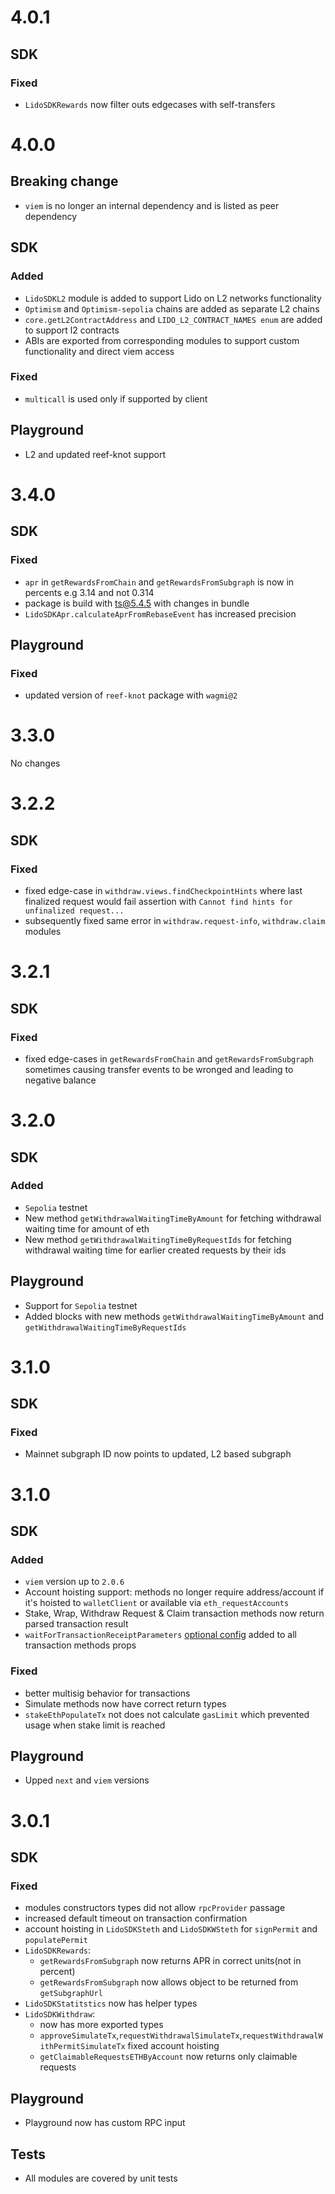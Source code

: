 # 4.0.1

## SDK

### Fixed

- `LidoSDKRewards` now filter outs edgecases with self-transfers

# 4.0.0

## Breaking change

- `viem` is no longer an internal dependency and is listed as peer dependency

## SDK

### Added

- `LidoSDKL2` module is added to support Lido on L2 networks functionality
- `Optimism` and `Optimism-sepolia` chains are added as separate L2 chains
- `core.getL2ContractAddress` and `LIDO_L2_CONTRACT_NAMES enum` are added to support l2 contracts
- ABIs are exported from corresponding modules to support custom functionality and direct viem access

### Fixed

- `multicall` is used only if supported by client

## Playground

- L2 and updated reef-knot support

# 3.4.0

## SDK

### Fixed

- `apr` in `getRewardsFromChain` and `getRewardsFromSubgraph` is now in percents e.g 3.14 and not 0.314
- package is build with ts@5.4.5 with changes in bundle
- `LidoSDKApr.calculateAprFromRebaseEvent` has increased precision

## Playground

### Fixed

- updated version of `reef-knot` package with `wagmi@2`

# 3.3.0

No changes

# 3.2.2

## SDK

### Fixed

- fixed edge-case in `withdraw.views.findCheckpointHints` where last finalized request would fail assertion with `Cannot find hints for unfinalized request...`
- subsequently fixed same error in `withdraw.request-info`, `withdraw.claim` modules

# 3.2.1

## SDK

### Fixed

- fixed edge-cases in `getRewardsFromChain` and `getRewardsFromSubgraph` sometimes causing transfer events to be wronged and leading to negative balance

# 3.2.0

## SDK

### Added

- `Sepolia` testnet
- New method `getWithdrawalWaitingTimeByAmount` for fetching withdrawal waiting time for amount of eth
- New method `getWithdrawalWaitingTimeByRequestIds` for fetching withdrawal waiting time for earlier created requests by their ids

## Playground

- Support for `Sepolia` testnet
- Added blocks with new methods `getWithdrawalWaitingTimeByAmount` and `getWithdrawalWaitingTimeByRequestIds`

# 3.1.0

## SDK

### Fixed

- Mainnet subgraph ID now points to updated, L2 based subgraph

# 3.1.0

## SDK

### Added

- `viem` version up to `2.0.6`
- Account hoisting support: methods no longer require address/account if it's hoisted to `walletClient` or available via `eth_requestAccounts`
- Stake, Wrap, Withdraw Request & Claim transaction methods now return parsed transaction result
- `waitForTransactionReceiptParameters` [optional config](https://viem.sh/docs/actions/public/waitForTransactionReceipt.html) added to all transaction methods props

### Fixed

- better multisig behavior for transactions
- Simulate methods now have correct return types
- `stakeEthPopulateTx` not does not calculate `gasLimit` which prevented usage when stake limit is reached

## Playground

- Upped `next` and `viem` versions

# 3.0.1

## SDK

### Fixed

- modules constructors types did not allow `rpcProvider` passage
- increased default timeout on transaction confirmation
- account hoisting in `LidoSDKSteth` and `LidoSDKWSteth` for `signPermit` and `populatePermit`
- `LidoSDKRewards`:
  - `getRewardsFromSubgraph` now returns APR in correct units(not in percent)
  - `getRewardsFromSubgraph` now allows object to be returned from `getSubgraphUrl`
- `LidoSDKStatitstics` now has helper types
- `LidoSDKWithdraw`:
  - now has more exported types
  - `approveSimulateTx`,`requestWithdrawalSimulateTx`,`requestWithdrawalWithPermitSimulateTx` fixed account hoisting
  - `getClaimableRequestsETHByAccount` now returns only claimable requests

## Playground

- Playground now has custom RPC input

## Tests

- All modules are covered by unit tests
